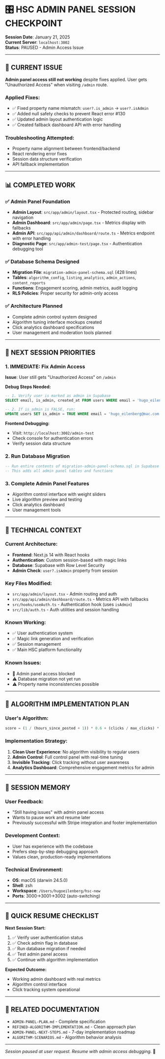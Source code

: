 # 🎛️ HSC ADMIN PANEL SESSION CHECKPOINT
**Session Date**: January 21, 2025  
**Current Server**: `localhost:3002`  
**Status**: PAUSED - Admin Access Issue  

---

## 🚧 **CURRENT ISSUE**
**Admin panel access still not working** despite fixes applied. User gets "Unauthorized Access" when visiting `/admin` route.

### **Applied Fixes:**
- ✅ Fixed property name mismatch: `user?.is_admin` → `user?.isAdmin`
- ✅ Added null safety checks to prevent React error #130
- ✅ Updated admin layout authentication logic
- ✅ Created fallback dashboard API with error handling

### **Troubleshooting Attempted:**
- Property name alignment between frontend/backend
- React rendering error fixes
- Session data structure verification
- API fallback implementation

---

## 📊 **COMPLETED WORK**

### **✅ Admin Panel Foundation**
- **Admin Layout**: `src/app/admin/layout.tsx` - Protected routing, sidebar navigation
- **Admin Dashboard**: `src/app/admin/page.tsx` - Metrics display with fallbacks
- **Admin API**: `src/app/api/admin/dashboard/route.ts` - Metrics endpoint with error handling
- **Diagnostic Page**: `src/app/admin-test/page.tsx` - Authentication debugging tool

### **✅ Database Schema Designed**
- **Migration File**: `migration-admin-panel-schema.sql` (428 lines)
- **Tables**: `algorithm_config`, `listing_analytics`, `admin_actions`, `content_reports`
- **Functions**: Engagement scoring, admin metrics, audit logging
- **RLS Policies**: Proper security for admin-only access

### **✅ Architecture Planned**
- Complete admin control system designed
- Algorithm tuning interface mockups created
- Click analytics dashboard specifications
- User management and moderation tools planned

---

## 🎯 **NEXT SESSION PRIORITIES**

### **1. IMMEDIATE: Fix Admin Access**
**Issue**: User still gets "Unauthorized Access" on `/admin`

**Debug Steps Needed:**
```sql
-- 1. Verify user is marked as admin in Supabase
SELECT email, is_admin, created_at FROM users WHERE email = 'hugo_eilenberg@mac.com';

-- 2. If is_admin is FALSE, run:
UPDATE users SET is_admin = TRUE WHERE email = 'hugo_eilenberg@mac.com';
```

**Frontend Debugging:**
- Visit: `http://localhost:3002/admin-test`
- Check console for authentication errors
- Verify session data structure

### **2. Run Database Migration**
```sql
-- Run entire contents of migration-admin-panel-schema.sql in Supabase SQL Editor
-- This adds all admin panel tables and functions
```

### **3. Complete Admin Panel Features**
- Algorithm control interface with weight sliders
- Live algorithm preview and testing
- Click analytics dashboard
- User management tools

---

## 🔧 **TECHNICAL CONTEXT**

### **Current Architecture:**
- **Frontend**: Next.js 14 with React hooks
- **Authentication**: Custom session-based with magic links
- **Database**: Supabase with Row Level Security
- **Admin Check**: `user?.isAdmin` property from session

### **Key Files Modified:**
- `src/app/admin/layout.tsx` - Admin routing and auth
- `src/app/api/admin/dashboard/route.ts` - Metrics API with fallbacks
- `src/hooks/useAuth.ts` - Authentication hook (uses `isAdmin`)
- `src/lib/auth.ts` - Auth utilities and session handling

### **Known Working:**
- ✅ User authentication system
- ✅ Magic link generation and verification
- ✅ Session management
- ✅ Main HSC platform functionality

### **Known Issues:**
- 🚨 Admin panel access blocked
- ⚠️ Database migration not yet run
- ⚠️ Property name inconsistencies possible

---

## 🎨 **ALGORITHM IMPLEMENTATION PLAN**

### **User's Algorithm:**
```javascript
score = (1 / (hours_since_posted + 1)) * 0.6 + (clicks / max_clicks) * 0.4
```

### **Implementation Strategy:**
1. **Clean User Experience**: No algorithm visibility to regular users
2. **Admin Control**: Full control panel with real-time tuning
3. **Invisible Tracking**: Click tracking without user awareness
4. **Analytics Dashboard**: Comprehensive engagement metrics for admin

---

## 📝 **SESSION MEMORY**

### **User Feedback:**
- "Still having issues" with admin panel access
- Wants to pause work and resume later
- Previously successful with Stripe integration and footer implementation

### **Development Context:**
- User has experience with the codebase
- Prefers step-by-step debugging approach
- Values clean, production-ready implementations

### **Technical Environment:**
- **OS**: macOS (darwin 24.5.0)
- **Shell**: zsh
- **Workspace**: `/Users/hugoeilenberg/hsc-new`
- **Ports**: 3000→3001→3002 (auto-switching)

---

## 🚀 **QUICK RESUME CHECKLIST**

**Next Session Start:**
1. ✅ Verify user authentication status
2. ✅ Check admin flag in database
3. ✅ Run database migration if needed
4. ✅ Test admin panel access
5. ✅ Continue with algorithm implementation

**Expected Outcome:**
- Working admin dashboard with real metrics
- Algorithm control interface
- Click tracking system operational

---

## 📄 **RELATED DOCUMENTATION**
- `ADMIN-PANEL-PLAN.md` - Complete specification
- `REFINED-ALGORITHM-IMPLEMENTATION.md` - Clean approach plan
- `ADMIN-PANEL-NEXT-STEPS.md` - 7-day implementation roadmap
- `ALGORITHM-SCENARIOS.md` - Algorithm behavior analysis

---

*Session paused at user request. Resume with admin access debugging.* 🎯 